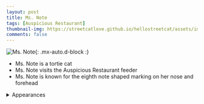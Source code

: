 ```yaml
---
layout: post
title: Ms. Note
tags: [Auspicious Restaurant]
thumbnail-img: https://streetcatlove.github.io/hellostreetcat/assets/img/ms_note.png
comments: false
---
```


![Ms. Note](https://streetcatlove.github.io/hellostreetcat/assets/img/ms_note.png){: .mx-auto.d-block :}

* Ms. Note is a tortie cat
* Ms. Note visits the Auspicious Restaurant feeder
* Ms. Note is known for the eighth note shaped marking on her nose and forehead

<details>
<summary>Appearances</summary>
<ul>
	<li><a href="https://youtu.be/uq0EjhPirVM?si=jKNwS826CFF_z4C5&t=25813">9/6/24 19:08</a></li>
</ul>
</details>

